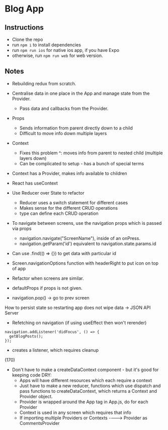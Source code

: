 # Blog App

## Instructions
- Clone the repo
- run `npm i` to install dependencies
- run `npm run ios` for native ios app, if you have Expo
- otherwise, run `npm run web` for web version.

## Notes

- Rebuilding redux from scratch.
- Centralise data in one place in the App and manage state from the Provider.
  - Pass data and callbacks from the Provider.

- Props
  - Sends information from parent directly down to a child
  - Difficult to move info down multiple layers

- Context
  - Fixes this problem ^: moves info from parent to nested child (multiple layers down)
  - Can be complicated to setup - has a bunch of special terms
- Context has a Provider, makes info available to children
- React has useContext

- Use Reducer over State to refactor
  - Reducer uses a switch statement for different cases
  - Makes sense for the different CRUD operations
  - type can define each CRUD operation

- To navigate between screens, use the navigation props which is passed via props
  - navigation.navigate("ScreenName"), inside of an onPress.
  - navigation.getParam('id') equivalent to navigation.state.params.id

- Can use .find(() => {}) to get data with particular id

- Screen.navigationOptions function with headerRight to put icon on top of app

- Refactor when screens are similar.
- defaultProps if props is not given.

- navigation.pop() -> go to prev screen

How to persist state so restarting app does not wipe data -> JSON API Server

- Refetching on navigation (if using useEffect then won't rerender)
```
navigation.addListener('didFocus', () => {
  getBlogPosts();
});
```
- creates a listener, which requires cleanup

(170)
- Don't have to make a createDataContext component - but it's good for keeping code DRY:
  - Apps will have different resources which each require a context
  - Just have to make a new reducer, functions which use dispatch and pass functions to createDataContext, which returns a Context and Provider object.
  - Provider is wrapped around the App tag in App.js, do for each Provider 
  - Context is used in any screen which requires that info 
  - If importing multiple Providers or Contexts ----> Provider as CommentsProvider
